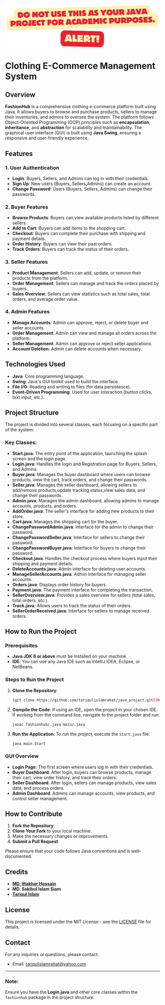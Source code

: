 ![FashionHub Cover](cover.png)


# Clothing E-Commerce Management System

## Overview
**FashionHub** is a comprehensive clothing e-commerce platform built using Java. It allows buyers to browse and purchase products, sellers to manage their inventories, and admins to oversee the system. The platform follows Object-Oriented Programming (OOP) principles such as **encapsulation**, **inheritance**, and **abstraction** for scalability and maintainability. The graphical user interface (GUI) is built using **Java Swing**, ensuring a responsive and user-friendly experience.

## Features

### 1. **User Authentication**
   - **Login**: Buyers, Sellers, and Admins can log in with their credentials.
   - **Sign Up**: New users (Buyers, Sellers,Admins) can create an account.
   - **Change Password**: Users (Buyers, Sellers, Admins) can change their passwords.

### 2. **Buyer Features**
   - **Browse Products**: Buyers can view available products listed by different sellers.
   - **Add to Cart**: Buyers can add items to the shopping cart.
   - **Checkout**: Buyers can complete their purchase with shipping and payment details.
   - **Order History**: Buyers can view their past orders.
   - **Track Orders**: Buyers can track the status of their orders.

### 3. **Seller Features**
   - **Product Management**: Sellers can add, update, or remove their products from the platform.
   - **Order Management**: Sellers can manage and track the orders placed by buyers.
   - **Sales Overview**: Sellers can view statistics such as total sales, total orders, and average order value.

### 4. **Admin Features**
   - **Manage Accounts**: Admin can approve, reject, or delete buyer and seller accounts.
   - **Order Management**: Admin can view and manage all orders across the platform.
   - **Seller Management**: Admin can approve or reject seller applications.
   - **Account Deletion**: Admin can delete accounts when necessary.

## Technologies Used
- **Java**: Core programming language.
- **Swing**: Java's GUI toolkit used to build the interface.
- **File I/O**: Reading and writing to files (for data persistence).
- **Event-Driven Programming**: Used for user interaction (button clicks, text input, etc.).

## Project Structure
The project is divided into several classes, each focusing on a specific part of the system:

### Key Classes:
- **Start.java**: The entry point of the application, launching the splash screen and the login page.
- **Login.java**: Handles the login and Registration page for Buyers, Sellers, and Admins.
- **Buyer.java**: Manages the buyer dashboard where users can browse products, view the cart, track orders, and change their passwords.
- **Seller.java**: Manages the seller dashboard, allowing sellers to add/remove products,update tracking status,view sales data, and change their passwords.
- **Admin.java**: Manages the admin dashboard, allowing admins to manage accounts, products, and orders.
- **AddOrder.java**: The seller's interface for adding new products to their store.
- **Cart.java**: Manages the shopping cart for the buyer.
- **ChangePasswordAdmin.java**: Interface for the admin to change their password.
- **ChangePasswordSeller.java**: Interface for sellers to change their password.
- **ChangePasswordBuyer.java**: Interface for buyers to change their password.
- **Checkout.java**: Handles the checkout process where buyers input their shipping and payment details.
- **DeleteAccounts.java**: Admin interface for deleting user accounts.
- **ManageSellerAccounts.java**: Admin interface for managing seller accounts.
- **Orders.java**: Displays order history for buyers.
- **Payment.java**: The payment interface for completing the transaction.
- **SellerOverview.java**: Provides a sales overview for sellers (total sales, total orders, etc.).
- **Track.java**: Allows users to track the status of their orders.
- **SellerOrderReceived.java**: Interface for sellers to manage received orders.

## How to Run the Project

### Prerequisites
- **Java JDK 8 or above** must be installed on your machine.
- **IDE**: You can use any Java IDE such as IntelliJ IDEA, Eclipse, or NetBeans.

### Steps to Run the Project
1. **Clone the Repository**:
   ```bash
   [git clone https://github.com/tariqulislamrahat/java_project.git](https://github.com/tariqulislamrahat/java_project.git)
   ```

2. **Compile the Code**:
   If using an IDE, open the project in your chosen IDE. If working from the command line, navigate to the project folder and run:
   ```bash
   javac fashionhub/.java main/.java
   ```

3. **Run the Application**:
   To run the project, execute the `Start.java` file:
   ```bash
   java main.Start
   ```

### GUI Overview
- **Login Page**: The first screen where users log in with their credentials.
- **Buyer Dashboard**: After login, buyers can browse products, manage their cart, view order history, and track their orders.
- **Seller Dashboard**: After login, sellers can manage products, view sales data, and process orders.
- **Admin Dashboard**: Admins can manage accounts, view products, and control seller management.

## How to Contribute
1. **Fork the Repository**.
2. **Clone Your Fork** to your local machine.
3. Make the necessary changes or improvements.
4. **Submit a Pull Request**.

Please ensure that your code follows Java conventions and is well-documented.

## Credits
- [**MD. Iftakher Hossain**](https://github.com/IftakherEmon)
- **MD. Sakibul Islam Siam**
- [**Tariqul Islam**](https://github.com/tariqulislamrahat)

## License
This project is licensed under the MIT License - see the [LICENSE](LICENSE) file for details.

## Contact
For any inquiries or questions, please contact:
- Email: tariqulislamrahat@yahoo.com

---

### **Note**: 
Ensure you have the **Login.java** and other core classes within the `fashionhub` package in the project structure.
